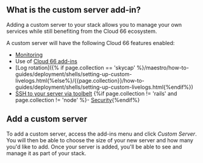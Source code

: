 

## What is the custom server add-in?
Adding a custom server to your stack allows you to manage your own services while still benefiting from the Cloud 66 ecosystem.

A custom server will have the following Cloud 66 features enabled:

- [Monitoring](/{{page.collection}}/references/server-ip-addresses.html)
- Use of [Cloud 66 add-ins](/{{page.collection}}/how-to-guides/add-ins/add-in-implementation.html)
- [Log rotation]({% if page.collection == 'skycap' %}/maestro/how-to-guides/deployment/shells/setting-up-custom-livelogs.html{%else%}/{{page.collection}}/how-to-guides/deployment/shells/setting-up-custom-livelogs.html{%endif%})
- [SSH to your server via toolbelt](/{{page.collection}}/how-to-guides/deployment/shells/ssh.html)
{%if page.collection != 'rails' and page.collection != 'node' %}- [Security](/{{page.collection}}/tutorials/service-networking.html){%endif%}

## Add a custom server
To add a custom server, access the add-ins menu and click _Custom Server_. You will then be able to choose the size of your new server and how many you'd like to add. Once your server is added, you'll be able to see and manage it as part of your stack.